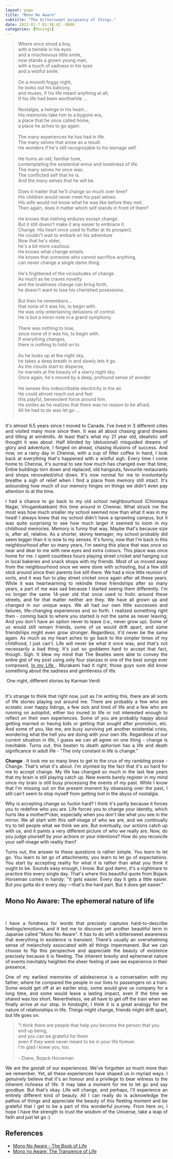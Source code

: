 ```yaml
---
layout: page
title: "Mono No Aware"
subtitle: "The bittersweet poignancy of things."
date: 2022-01-7 01:38:42 -0600
categories: [Musings]
---
```


<blockquote>
Where once stood a boy, <br>
with a twinkle in his eyes <br>
and a mischievous little smile, <br>
now stands a grown young man, <br>
with a touch of sadness in his eyes <br>
and a wistful smile. <br>
<br>
On a moonlit foggy night, <br>
he looks out his balcony, <br>
and muses, if his life meant anything at all; <br>
If his life had been worthwhile ... <br>
<br>
Nostalgia, a twinge in his heart... <br>
His memories take him to a bygone era, <br>
a place that he once called home, <br>
a place he aches to go again. <br>
<br>
The many experiences he has had in life. <br>
The many selves that arose as a result. <br>
He wonders if he's still recognizable to his teenage self. <br> 
<br>
He hums an old, familiar tune, <br>
contemplating the existential ennui and loneliness of life. <br>
The many selves he once was. <br>
The conflicted self that he is. <br>
And the many selves that he will be. <br>
<br>
Does it matter that he'll change so much over time? <br>
His children would never meet his past selves. <br>
His wife would not know what he was like before they met. <br>
Then again, does it matter which self stands in front of them? <br>
<br>
He knows that nothing endures except change. <br>
But it still doesn't make it any easier to embrace it. <br>
Change. His heart once used to flutter at its prospect. <br>
He couldn't wait to embark on his adventure <br>
Now that he's older, <br>
he's a bit more cautious. <br>
He knows what change entails. <br> 
He knows that someone who cannot sacrifice anything, <br>
can never change a single damn thing. <br>
<br>
He's frightened of the vicissitudes of change. <br>
As much as he craves novelty <br>
and the loveliness change can bring forth, <br>
he doesn't want to lose his cherished posessions. <br>
<br>
But then he remembers... <br>
that none of it was his, to begin with. <br>
He was only entertaining delusions of control. <br>
He is but a minor note in a grand symphony. <br>
<br>
There was nothing to lose, <br>
since none of it was his, to begin with. <br>
If everything changes, <br>
there is nothing to hold on to. <br>
<br>
As he looks up at the night sky, <br>
he takes a deep breath in and slowly lets it go. <br>
As the clouds start to disperse, <br>
he marvels at the beauty of a starry night sky. <br>
Once again, he's moved by a deep, profound sense of wonder <br>
<br>
He senses this indescribable electricity in the air. <br>
He could almost reach out and feel <br>
this playful, benevolent force around him. <br>
He smiles as he realizes that there was no reason to be afraid. <br>
All he had to do was let go ... <br>
<br>
 </blockquote>



<p align= "justify"> It's almost 6.5 years since I moved to Canada. I've lived in 3 different cities and visited many more since then. It was all about chasing grand dreams and tilting at windmills. At least that's what my 21 year old, idealistic self thought it was about. Half blinded by (delusional) misguided dreams of glory and adventure, I forged on ahead, chasing illusions of success. And now, on a rainy day in Chennai, with a cup of filter coffee in hand, I look back at everything that's happened with a wistful sigh. Every time I come home to Chennai, it's surreal to see how much has changed over that time; Entire buildings torn down and replaced, old hangouts, favourite restaurants and shops renovated/shut down. It's now normal for me to involuntarily breathe a sigh of relief when I find a place from memory still intact. It's astounding how much of our memory hinges on things we didn't even pay attention to at the time. </p>

<p align= "justify"> I had a chance to go back to my old school neighbourhood (Chinmaya Nagar, Virugambakkam) this time around in Chennai. What struck me the most was how much smaller my school seemed now than what it was in my head! I always knew that my school didn't have a sprawling campus, but it was quite surprising to see how much larger it seemed to loom in my childhood memories. Memory is funny that way. Maybe that's because size is, after all, relative. As a shorter, skinny teenager, my school probably did seem bigger than it is now to my senses. It's funny, now that I'm back in this neighbourhood after so many years, I'm seeing this place that was once so near and dear to me with new eyes and extra colours. This place was once home for me. I spent countless hours playing street cricket and hanging out in local bakeries and snack shops with my friends. Most of us moved away from the neighbourhood once we were done with schooling, but a few still stick around since their parents live still there. We had a nice little reunion of sorts, and it was fun to play street cricket once again after all these years. While it was heartwarming to rekindle these friendships after so many years, a part of me was sad because I started seeing them differently. I'm no longer the same 14-year old that once used to frolic around these streets, and for that matter neither are they. We have all grown up and changed in our unique ways. We all had our own little successes and failures, life-changing experiences and so forth. I realized something right then -  coming back to where you started is not the same as never leaving; And you don't have an option never to leave (i.e., never grow up). Some of us would still remain friends, some of us would drift apart, and some friendships might even grow stronger. Regardless, it'd never be the same again. As much as my heart aches to go back to the simpler times of my childhood, I just can't. Life will never be what it once was, and that's not necessarily a bad thing. It's just so goddamn hard to accept that fact, though. Sigh. It blew my mind that The Beatles were able to convey the entire gist of my post using only four stanzas in one of the best songs ever composed, <a href= "https://www.youtube.com/watch?v=YBcdt6DsLQA"> In my Life </a>. Murakami had it right; those guys sure did know something about the sadness and gentleness of life. </p>


<!--
<p align= "justify"> The day you start paying attention to your parents' fraility and mortality. Fuck man. That's one hell of a sobering reality check. To see the the physical toll that age and years of hardship takes on your parents, now that's a heartbreaking sight. It's in the little things you know, like how they start moving a little slower or how there's more white hairs or how they get tired more easily now. You notice that and your whole day goes by in a depressingly pensive haze. And then you realize that there's nothing you can really do about it except maybe be there to make the transition easier for them. And then you look at yourself, in the prime of your life, wondering whether you have it in you to handle old age with some dignity and grace. And then you look at your parents again and hope against hope that they don't grow any older 🤞🏽.  </p>
-->


<div class="row uniform">
<div class="4u 12u$(medium)">
</div>
        <div class="4u 12u$(medium)">
        <span class="image main"><img src="{{site.url}}/assets/images/one-night-different-stories-Karman-Verdi.jpg" alt="" /></span>
        <caption style="text-align:center"> One night, different stories by Karman Verdi </caption>
</div>
<div class="4u 12u$(medium)">
</div>
</div>

<br>

<p align= "justify"> It's strange to think that right now, just as I'm writing this, there are all sorts of life stories playing out around me. There are probably a few who are ecstatic over happy tidings, a few sick and tired of life and a few who are running on autopilot, either too inured to life or not interested enough to reflect on their own experiences. Some of you are probably happy about getting married or having kids or getting that sought after promotion, etc. And some of you, like me, are busy surviving yet another existential crisis, wondering what the hell you are doing with your own life. Regardless of our current situation in life, I guess we can all agree on one thing - change is inevitable. Turns out, this beaten to death aphorism has a life and death significance in adult life - "The only constant in life is change." </p>

<p align="justify"> <b>Change </b>. It took me so many lines to get to the crux of my rambling prose - Change. That's what it's about. I'm stymied by the fact that it's so hard for me to accept change. My life has changed so much in the last few years that my brain is still playing catch up. New events barely register in my mind since my brain is still busy processing the events of my past. While I <i>know</i> that I'm missing out on the present moment by obsessing over the past, I still can't seem to stop myself from getting lost in the abyss of nostalgia.  </p>

<p align= "justify"> Why is accepting change so fuckin hard? I think it's partly because it forces you to redefine who you are. Life forces you to change your identity, which hurts like a motherf*cker, especially when you don't like what you see in the mirror. We all start with this self-image of who we are, and we continually try to tell people what we think we are. But eventually, our actions catch up with us, and it paints a very different picture of who we really are. Now, do you judge yourself by your actions or your intentions? How do you reconcile your self-image with reality then? </p>

<p align= "justify"> Turns out, the answer to these questions is rather simple. You learn to let go. You learn to let go of attachments; you learn to let go of expectations. You start by accepting reality for what it is rather than what you think it ought to be. Sounds easy enough, I know. But god damn, it's a nightmare to practice this every single day. That's where this beautiful quote from Bojack Horseman comes in handy: "It gets easier. Every day it gets a little easier. But you gotta do it every day —that's the hard part. But it does get easier."
</p>

## Mono No Aware: The ephemeral nature of life

<div class="row uniform">
<div class="4u 12u$(medium)">
</div>
        <div class="4u 12u$(medium)">
        <span class="image main"><img src="{{site.url}}/assets/images/mono-no-aware.jpg" alt="" /></span>
</div>
<div class="4u 12u$(medium)">
</div>
</div>

<br>

<p align= "justify"> I have a fondness for words that precisely captures hard-to-describe feelings/emotions, and it led me to discover yet another beautiful term in Japanse called "Mono No Aware". It has to do with a bittersweet awareness that everything in existence is transient. There's usually an overwhelming sense of melancholy associated with all things impermanent. But we can choose to flip this perspective and appreciate the beauty of existence precisely because it is fleeting. The inherent brevity and ephemeral nature of events inevitably heighten the sheer feeling of awe we experience in their presence.  </p>

<p align= "justify"> One of my earliest memories of adolescence is a conversation with my father, where he compared the people in our lives to passengers on a train. Some would get off at an earlier stop, some would give us company for a long time, and some would leave a lasting impact, even if the time we shared was too short. Nevertheless, we all have to get off the train when we finally arrive at our stop. In hindsight, I think it is a great analogy for the nature of relationships in life. Things might change, friends might drift apart, but life goes on.  </p>  

<blockquote>
"I think there are people that help you become the person that you end up being, <br>
and you can be grateful for them <br>
even if they were never meant to be in your life forever. <br>
I'm glad I knew you, too. <br>
<br>
- Diane, Bojack Horseman
</blockquote>

<p align= "justify"> We are the gestalt of our experiences. We've forgotten so much more than we remember. Yet, all these experiences have shaped us in myriad ways. I genuinely believe that it's an honour and a privilege to bear witness to the inherent richness of life. It may take a moment for me to let go and say goodbye. But that's okay. Life will change, and perhaps, I'll experience an entirely different kind of beauty. All I can really do is acknowledge the pathos of things and appreciate the beauty of this fleeting moment and be grateful that I get to be a part of this wonderful journey. From here on, I hope I have the strength to trust the wisdom of the Universe, take a leap of faith and just let go :) </p>


## References
<ul> 
        <li> <a href="https://www.theschooloflife.com/thebookoflife/mono-no-aware/"> Mono No Aware - The Book of Life </a> </li>
        <li> <a href="https://berkleycenter.georgetown.edu/posts/mono-no-aware-the-transience-of-life"> Mono no Aware: The Transience of Life </a> </li>
</ul>
